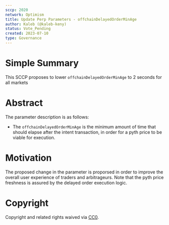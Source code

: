 ```yaml
---
sccp: 2020
network: Optimism
title: Update Perp Parameters - offchainDelayedOrderMinAge
author: Kaleb (@kaleb-keny)
status: Vote_Pending
created: 2023-07-10
type: Governance
---
```


# Simple Summary

This SCCP proposes to lower `offchainDelayedOrderMinAge` to 2 seconds for all markets

# Abstract

The parameter description is as follows:
- The `offchainDelayedOrderMinAge` is the minimum amount of time that should elapse after the intent transaction, in order for a pyth price to be viable for execution.

# Motivation

The proposed change in the parameter is proporsed in order to improve the overall user experience of traders and arbitrageurs. Note that the pyth price freshness is assured by the delayed order execution logic.

# Copyright

Copyright and related rights waived via [CC0](https://creativecommons.org/publicdomain/zero/1.0/).
